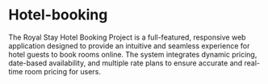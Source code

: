# Hotel-booking
The Royal Stay Hotel Booking Project is a full-featured, responsive web application designed to provide an intuitive and seamless experience for hotel guests to book rooms online. The system integrates dynamic pricing, date-based availability, and multiple rate plans to ensure accurate and real-time room pricing for users.  
